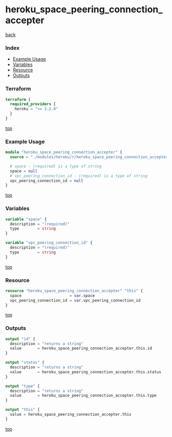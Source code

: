 # heroku_space_peering_connection_accepter

[back](../heroku.md)

### Index

- [Example Usage](#example-usage)
- [Variables](#variables)
- [Resource](#resource)
- [Outputs](#outputs)

### Terraform

```terraform
terraform {
  required_providers {
    heroku = ">= 3.2.0"
  }
}
```

[top](#index)

### Example Usage

```terraform
module "heroku_space_peering_connection_accepter" {
  source = "./modules/heroku/r/heroku_space_peering_connection_accepter"

  # space - (required) is a type of string
  space = null
  # vpc_peering_connection_id - (required) is a type of string
  vpc_peering_connection_id = null
}
```

[top](#index)

### Variables

```terraform
variable "space" {
  description = "(required)"
  type        = string
}

variable "vpc_peering_connection_id" {
  description = "(required)"
  type        = string
}
```

[top](#index)

### Resource

```terraform
resource "heroku_space_peering_connection_accepter" "this" {
  space                     = var.space
  vpc_peering_connection_id = var.vpc_peering_connection_id
}
```

[top](#index)

### Outputs

```terraform
output "id" {
  description = "returns a string"
  value       = heroku_space_peering_connection_accepter.this.id
}

output "status" {
  description = "returns a string"
  value       = heroku_space_peering_connection_accepter.this.status
}

output "type" {
  description = "returns a string"
  value       = heroku_space_peering_connection_accepter.this.type
}

output "this" {
  value = heroku_space_peering_connection_accepter.this
}
```

[top](#index)